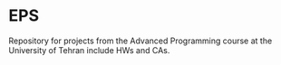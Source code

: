 # EPS
Repository for projects from the Advanced Programming course at the University of Tehran include HWs and CAs.
